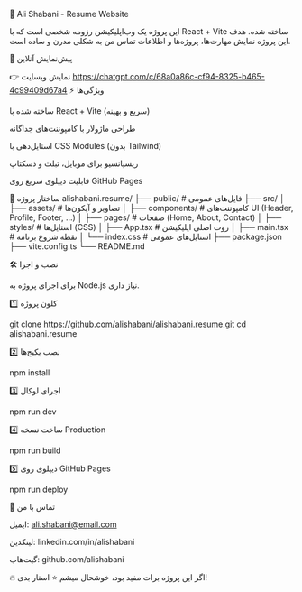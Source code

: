 📝 Ali Shabani - Resume Website

این پروژه یک وب‌اپلیکیشن رزومه شخصی است که با React + Vite ساخته شده.
هدف این پروژه نمایش مهارت‌ها، پروژه‌ها و اطلاعات تماس من به شکلی مدرن و ساده است.

🚀 پیش‌نمایش آنلاین

👉 نمایش وبسایت
https://chatgpt.com/c/68a0a86c-cf94-8325-b465-4c99409d67a4
⚡ ویژگی‌ها

ساخته شده با React + Vite (سریع و بهینه)

طراحی ماژولار با کامپوننت‌های جداگانه

استایل‌دهی با CSS Modules (بدون Tailwind)

ریسپانسیو برای موبایل، تبلت و دسکتاپ

قابلیت دیپلوی سریع روی GitHub Pages

📂 ساختار پروژه
alishabani.resume/
├── public/               # فایل‌های عمومی
├── src/
│   ├── assets/           # تصاویر و آیکون‌ها
│   ├── components/       # کامپوننت‌های UI (Header, Profile, Footer, ...)
│   ├── pages/            # صفحات (Home, About, Contact)
│   ├── styles/           # استایل‌ها (CSS)
│   ├── App.tsx           # روت اصلی اپلیکیشن
│   ├── main.tsx          # نقطه شروع برنامه
│   └── index.css         # استایل‌های عمومی
├── package.json
├── vite.config.ts
└── README.md

🛠 نصب و اجرا

برای اجرای پروژه به Node.js نیاز داری.

1️⃣ کلون پروژه

git clone https://github.com/alishabani/alishabani.resume.git
cd alishabani.resume


2️⃣ نصب پکیج‌ها

npm install


3️⃣ اجرای لوکال

npm run dev


4️⃣ ساخت نسخه Production

npm run build


5️⃣ دیپلوی روی GitHub Pages

npm run deploy

📧 تماس با من

ایمیل: ali.shabani@email.com

لینکدین: linkedin.com/in/alishabani

گیت‌هاب: github.com/alishabani

🔥 اگر این پروژه برات مفید بود، خوشحال میشم ⭐️ استار بدی!
